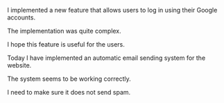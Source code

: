 I implemented a new feature that allows users to log in using their Google accounts.

The implementation was quite complex.

I hope this feature is useful for the users.

Today I have implemented an automatic email sending system for the website.

The system seems to be working correctly.

I need to make sure it does not send spam.